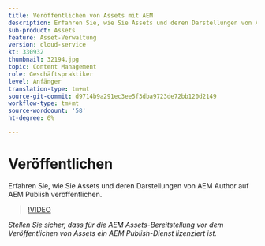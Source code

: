 ```yaml
---
title: Veröffentlichen von Assets mit AEM
description: Erfahren Sie, wie Sie Assets und deren Darstellungen von AEM Author auf AEM Publish veröffentlichen.
sub-product: Assets
feature: Asset-Verwaltung
version: cloud-service
kt: 330932
thumbnail: 32194.jpg
topic: Content Management
role: Geschäftspraktiker
level: Anfänger
translation-type: tm+mt
source-git-commit: d9714b9a291ec3ee5f3dba9723de72bb120d2149
workflow-type: tm+mt
source-wordcount: '58'
ht-degree: 6%

---
```



# Veröffentlichen

Erfahren Sie, wie Sie Assets und deren Darstellungen von AEM Author auf AEM Publish veröffentlichen.

>[!VIDEO](https://video.tv.adobe.com/v/330932/?quality=12&learn=on&hidetitle=true)

_Stellen Sie sicher, dass für die AEM Assets-Bereitstellung vor dem Veröffentlichen von Assets ein AEM Publish-Dienst lizenziert ist._